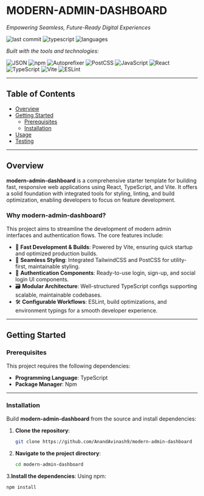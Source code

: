 # MODERN-ADMIN-DASHBOARD

*Empowering Seamless, Future-Ready Digital Experiences*

![last commit](https://img.shields.io/github/last-commit/AnandAvinash9/modern-admin-dashboard)
![typescript](https://img.shields.io/badge/typescript-94.4%25-blue)
![languages](https://img.shields.io/github/languages/count/AnandAvinash9/modern-admin-dashboard)

_Built with the tools and technologies:_

![JSON](https://img.shields.io/badge/-JSON-informational?style=flat-square)
![npm](https://img.shields.io/badge/-npm-red?style=flat-square)
![Autoprefixer](https://img.shields.io/badge/-Autoprefixer-orange?style=flat-square)
![PostCSS](https://img.shields.io/badge/-PostCSS-ff69b4?style=flat-square)
![JavaScript](https://img.shields.io/badge/-JavaScript-yellow?style=flat-square)
![React](https://img.shields.io/badge/-React-blue?style=flat-square)
![TypeScript](https://img.shields.io/badge/-TypeScript-blue?style=flat-square)
![Vite](https://img.shields.io/badge/-Vite-purple?style=flat-square)
![ESLint](https://img.shields.io/badge/-ESLint-purple?style=flat-square)

---

## Table of Contents

- [Overview](#overview)
- [Getting Started](#getting-started)
  - [Prerequisites](#prerequisites)
  - [Installation](#installation)
- [Usage](#usage)
- [Testing](#testing)

---

## Overview

**modern-admin-dashboard** is a comprehensive starter template for building fast, responsive web applications using React, TypeScript, and Vite. It offers a solid foundation with integrated tools for styling, linting, and build optimization, enabling developers to focus on feature development.

### Why modern-admin-dashboard?

This project aims to streamline the development of modern admin interfaces and authentication flows. The core features include:

- 🚀 **Fast Development & Builds**: Powered by Vite, ensuring quick startup and optimized production builds.
- 🎨 **Seamless Styling**: Integrated TailwindCSS and PostCSS for utility-first, maintainable styling.
- 🔐 **Authentication Components**: Ready-to-use login, sign-up, and social login UI components.
- 🗃️ **Modular Architecture**: Well-structured TypeScript configs supporting scalable, maintainable codebases.
- 🛠️ **Configurable Workflows**: ESLint, build optimizations, and environment typings for a smooth developer experience.

---

## Getting Started

### Prerequisites

This project requires the following dependencies:

- **Programming Language**: TypeScript  
- **Package Manager**: Npm

---

### Installation

Build **modern-admin-dashboard** from the source and install dependencies:

1. **Clone the repository**:
   ```bash
   git clone https://github.com/AnandAvinash9/modern-admin-dashboard
2. **Navigate to the project directory**:
   ```bash
   cd modern-admin-dashboard
3.**Install the dependencies**:
    Using npm:
   ```bash
   npm install
